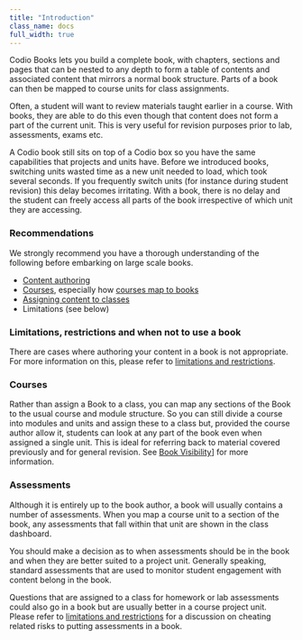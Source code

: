```yaml
---
title: "Introduction"
class_name: docs
full_width: true
---
```


Codio Books lets you build a complete book, with chapters, sections and pages that can be nested to any depth to form a table of contents and associated content that mirrors a normal book structure. Parts of a book can then be mapped to course units for class assignments.

Often, a student will want to review materials taught earlier in a course. With books, they are able to do this even though that content does not form a part of the current unit. This is very useful for revision purposes prior to lab, assessments, exams etc.

A Codio book still sits on top of a Codio box so you have the same capabilities that projects and units have. Before we introduced books, switching units wasted time as a new unit needed to load, which took several seconds. If you frequently switch units (for instance during student revision) this delay becomes irritating. With a book, there is no delay and the student can freely access all parts of the book irrespective of which unit they are accessing.

### Recommendations
We strongly recommend you have a thorough understanding of the following before embarking on large scale books.

- [Content authoring](/docs/content/authoring)
- [Courses](/docs/courses), especially how [courses map to books](/docs/courses/units/unit-add)
- [Assigning content to classes](/docs/classes/unitmanagement/assign-module)
- Limitations (see below)

### Limitations, restrictions and when not to use a book
There are cases where authoring your content in a book is not appropriate. For more information on this, please refer to [limitations and restrictions](/docs/books/limitations).


### Courses
Rather than assign a Book to a class, you can map any sections of the Book to the usual course and module structure. So you can still divide a course into modules and units and assign these to a class but, provided the course author allow it, students can look at any part of the book even when assigned a single unit. This is ideal for referring back to material covered previously and for general revision. See [Book Visibility](/docs/classes/classmanagement/bookvisibility)] for more information.

### Assessments
Although it is entirely up to the book author, a book will usually contains a number of assessments. When you map a course unit to a section of the book, any assessments that fall within that unit are shown in the class dashboard.

You should make a decision as to when assessments should be in the book and when they are better suited to a project unit. Generally speaking, standard assessments that are used to monitor student engagement with content belong in the book.

Questions that are assigned to a class for homework or lab assessments could also go in a book but are usually better in a course project unit. Please refer to [limitations and restrictions](/docs/books/limitations) for a discussion on cheating related risks to putting assessments in a book.

